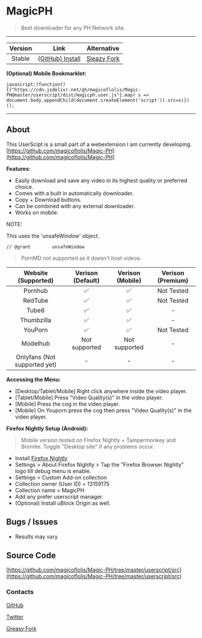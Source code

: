 # MagicPH

> Best downloader for any PH Network site.

***

| Version | Link | Alternative |
|:----------:|:----------:|:----------:|
Stable | [(GitHub) Install](https://raw.githubusercontent.com/magicoflolis/Magic-PH/master/userscript/dist/magicph.user.js) | [Sleazy Fork](https://sleazyfork.org/scripts/445740)

**(Optional) Mobile Bookmarklet:**

```JS
javascript:(function(){["https://cdn.jsdelivr.net/gh/magicoflolis/Magic-PH@master/userscript/dist/magicph.user.js"].map( s => document.body.appendChild(document.createElement('script')).src=s)})();
```

***

## About

This UserScipt is a small part of a webextension I am currently developing. [https://github.com/magicoflolis/Magic-PH](https://github.com/magicoflolis/Magic-PH)

**Features:**

* Easily download and save any video in its highest quality or preferred choice.
* Comes with a built in automatically downloader.
* Copy + Download buttons.
* Can be combined with any external downloader.
* Works on mobile.

NOTE:

This uses the 'unsafeWindow' object.

```JS
// @grant        unsafeWindow
```

> PornMD not supported as it doesn't host videos.

Website (Supported) | Verison (Default) | Verison (Mobile) | Verison (Premium) |
:---------:|:-----------:|:-----------:|:---------:|
Pornhub | ✅ | ✅ | Not Tested |
RedTube | ✅ | ✅ | Not Tested |
Tube8 | ✅ | ✅ | - |
Thumbzilla | ✅ | ✅ | - |
YouPorn | ✅ | ✅ | Not Tested |
Modelhub | Not supported | Not supported | - |
Onlyfans (Not supported yet) | - | - | - |

**Accessing the Menu:**

* [Desktop/Tablet/Mobile] Right click anywhere inside the video player.
* [Tablet/Mobile] Press "Video Quality(s)" in the video player.
* [Mobile] Press the cog in the video player.
* [Mobile] On Youporn press the cog then press "Video Quality(s)" in the video player.

**Firefox Nightly Setup (Android):**

> Mobile version tested on Firefox Nightly + Tampermonkey and Bromite. Toggle "Desktop site" if any problems occur.

* Install [Firefox Nightly](https://play.google.com/store/apps/details?id=org.mozilla.fenix)
* Settings > About Firefox Nightly > Tap the "Firefox Browser Nightly" logo till debug menu is enable.
* Settings > Custom Add-on collection
* Collection owner (User ID) = 13159175
* Collection name = MagicPH
* Add any prefer userscript manager.
* (Optional) Install uBlock Origin as well.

## Bugs / Issues

* Results may vary

## Source Code

[https://github.com/magicoflolis/Magic-PH/tree/master/userscript/src](https://github.com/magicoflolis/Magic-PH/tree/master/userscript/src)

### Contacts

[GitHub](https://github.com/magicoflolis)

[Twitter](https://twitter.com/for_lollipops)

[Greasy Fork](https://greasyfork.org/users/166061)
